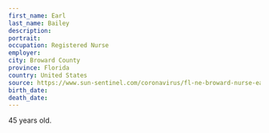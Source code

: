 ```yaml
---
first_name: Earl
last_name: Bailey
description: 
portrait: 
occupation: Registered Nurse
employer: 
city: Broward County
province: Florida
country: United States
source: https://www.sun-sentinel.com/coronavirus/fl-ne-broward-nurse-earl-bailey-20200407-tud6477zkbfxxagkzhfvkibvyy-story.html, https://www.miamiherald.com/news/health-care/article241994671.html
birth_date: 
death_date: 
---
```


45 years old.